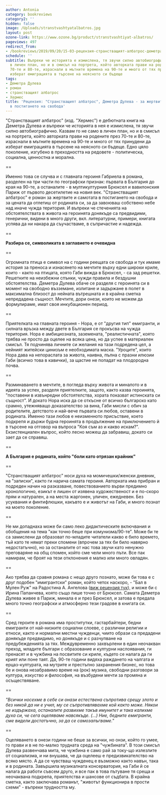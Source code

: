 ```yaml
---
author: Antonia
category: bookreviews
category2: ''
hidden: false
image: /Uploads/stranstvashtyatalbatros.jpg
layout: post
ozone-link: https://www.ozone.bg/product/stranstvashtiyat-albatros/
pageviews: 497
redirect_from:
- /bookreviews/2019/09/20/15-03-рецензия-странстващият-албатрос-деметра-дулева-за-жертвите-и-самотата-в-постигането-на-свобода
schedule: ''
subtitle: Въпреки че историята е измислена, тя звучи силно автобиографично. Не само
  в личен план, но и в смисъл на портрета, който авторката прави на родените през
  70-те и 80-те, израснали в мътните времена на 90-те и много от тях принудени да
  изберат емиграцията в търсене на неясното си бъдеще
tags:
- Деметра Дулева
- роман
- странстващият албатрос
- Хермес
title: 'Рецензия: "Странстващият албатрос", Деметра Дулева - за жертвите и самотата
  в постигането на свобода'
---
```


"Странстващият албатрос" (изд. "Хермес") е дебютната книга на Деметра Дулева и въпреки че историята в нея е измислена, тя звучи силно автобиографично. Казвам го не само в личен план, но и в смисъл на портрета, който авторката прави на родените през 70-те и 80-те, израснали в мътните времена на 90-те и много от тях принудени да изберат емиграцията в търсене на неясното си бъдеще. Едно цяло поколение, изгубено в преходността на редовете - политическа, социална, ценностна и морална. 

\==

Именно това се случва и с главната героиня Габриела в романа, разделен на три части по географски признак: първата в България до края на 90-те, а останалите - в мултикултурния Брюксел и вавилонския Париж от първото десетилетие на новия век. "Странстващият албатрос" е роман за жертвите и самотата в постигането на свобода и за цената да отлетиш от родината си, за да завоюваш собствено небе над иначе чужда територия. И въпреки че стеченията на обстоятелствата в живота на героинята донякъде са предвидими, генерични, видени в много други, вкл. литературни, примери, книгата успява да ни накара да съучастваме, в съпричастие и надежда.

\==

**Разбира се, символиката в заглавието е очевидна**

\==

Огромната птица е символ на с години реещата се свобода и тук имаме история за преноса и изнасянето на мечтите върху едни широки криле, които - както на птицата, която Габи вижда в Брюксел, - са зад решетки. Решетките на неизбежни спънки, чужди правила и бездушни обстоятелства. Деметра Дулева обаче се разделя с героинята си в момент на свободно възземане, излитане и задържане в полет в максимална близост до нейната вътрешната и в крайна сметка непредадена същност. Мечтите, дори онези, които не можем да формулираме, имат своя инкубационен период. 

\==

Приятелката на главната героиня - Нора, е от "другия тип" емигранти, и силната връзка между двете в България се прокъсва на чужда територия. Нора е амбициозната, заземената, "реалистичната", която трябва не просто да оцелее на всяка цена, но да успее в материален смисъл. Тя подчинява личните си желания на тази подредена цел, а нейният житейски цинизъм е необходимата маска. "Уроците", които Нора дава на непораслата за живота, наивна, пълна с празни илюзии Габи (всичко това в кавички), за щастие не попадат на плодородна почва. 

\==

Разминаването в мечтите, в погледа върху живота и миналото и в идеята за успех, разделя приятелките, защото, както казва героинята, "поставени в извънредни обстоятелства, хората показват истинската си същност". И докато Нора иска да се откъсне от всичко българско като срамно, утежняващо доказателство за вина, Габи мисли с обич за родителите, детството и най-вече първата си любов, оставени в родината. Именно тази любов е неизменното присъствие, което подкрепя и държи будна героинята в продължение на приключението й в търсене на отговор на въпроса "Коя съм аз и какво искам?". Екзистенциален въпрос, който лесно можеш да забравиш, докато си зает да се справяш.

\==

**А България е родината, който "боли като отрязан крайник"**

\==

"Странстващият албатрос" носи духа на момичешки/женски дневник, на "записки", както ги нарича самата героиня. Авторката има прибран и подреден начин на разказване, повествованието върви предимно хронологично, езикът е лишен от изявена художественост и е по-скоро прям и натурален, а на места жаргонен, уличен, ежедневен. Без усуквания и финтифлюшки, какъвто е и животът на Габи, и много познат на моето поколение.  

\==

Не ми допаднаха може би само леко дидактическите включвания и обобщения на тема "как точно беше при комунизма/90-те". Може би те са замислени да образоват по-младите читатели какво е било времето, тъй като те нямат преки спомени (впрочем за тях би било навярно недостатъчно), но за останалите от нас това звучи като ненужно преговаряне на общ спомен, който сме чели много пъти. Все пак намирам, че броят на тези отклонения е малко или много овладян.

\==

Ако трябва да сравня романа с нещо друго познато, може би това е с друг подобен "имигрантски" роман, който четох наскоро, - "Бал в Мулен Руж" на Радостина А. Ангелова ([виж рецензия тук](https://literaturnirazgovori.com/bookreviews/2019/09/09/11-41-%D1%80%D0%B5%D1%86%D0%B5%D0%BD%D0%B7%D0%B8%D1%8F-%D0%BC%D0%B0%D1%80%D0%B0-%D0%B1%D0%B5%D0%BB%D1%87%D0%B5%D0%B2%D0%B0-%D0%B8-%D0%BA%D0%B0%D1%80%D1%82%D0%B8%D0%BD%D0%B0%D1%82%D0%B0-%D0%BD%D0%B0-%D1%82%D1%83%D0%BB%D1%83%D0%B7-%D0%BB%D0%BE%D1%82%D1%80%D0%B5%D0%BA-%D0%B2-%D0%B1%D0%B0%D0%BB-%D0%B2-%D0%BC%D1%83%D0%BB%D0%B5%D0%BD-%D1%80%D1%83%D0%B6-%D0%BD%D0%B0-%D1%80%D0%B0%D0%B4%D0%BE%D1%81%D1%82%D0%B8%D0%BD%D0%B0-%D0%B0-%D0%B0%D0%BD%D0%B3%D0%B5%D0%BB%D0%BE%D0%B2%D0%B0.html)), и може би с Ирина Папанчева, която също пише точно от Брюксел. Самата Деметра Дулева живее в Париж, минала е и през Брюксел, и затова е предала много точно географски и атмосферно тези градове в книгата си. 

\==

Сред героите в романа има проститутки, гастарбайтери, бедни емигранти от най-низките социални слоеве, с различни религии и етноси, както и нормални местни чужденци, чиито образи са предадени донякъде предвидимо, но донякъде и с разчупване на предубежденията за тях. Междувременно захвърлени в един неочакван преход, младите българи с образование и културни наслоявания, ги пренасят и в чужбина на посвитите си криле, където се налага да ги крият или поне таят. Да, 90-те години видяха раждането на чалгата и ерцаз-културата, на мутрите и престъпно захранения бизнес, но това бе и онова незабравимо време на (рок) музика, свободни разговори за култура, изкуство и философия, на възбудени мечти за промяна и осъществяване.

\==

_"Всички носехме в себе си онази естествена съпротива срещу злото и без никой да ни е учил, му се съпротивлявахме кой както може. Някои не издържаха, останалите развихме такъв имунитет и така калихме духа си, че сега оцеляваме навсякъде. (...) Ние, бедните емигранти, сме видели достатъчно, за да се самозалъгваме."_

\==

Оцеляването в онези години не беше за всички, но онзи, който го умее, го прави и в не по-малко трудната среда на "чужбината". В този смисъл Дулева развенчава мита, че чужбина е само рай за току-що излезлите от социализма, и ни внушава, че да оцелееш е предизвикателство на всяко място. А да се чувстваш чужденец е възможно както навън, така и в родината. Завършила музикалната консерватория, на Габи й се налага да работи съвсем друго, и все пак в това пътуване тя среща и неочаквана подкрепа, приятелства и шансове от съдбата. В крайна сметка, както заключава романът, "животът функционира в прости схеми" - въпреки трудността му.